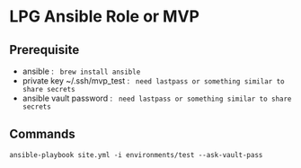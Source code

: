 # LPG Ansible Role or MVP

## Prerequisite

 * ansible : ` brew install ansible`
 * private key ~/.ssh/mvp_test : ` need lastpass or something similar to share secrets`  
 * ansible vault password : ` need lastpass or something similar to share secrets`

## Commands

```
ansible-playbook site.yml -i environments/test --ask-vault-pass
```

